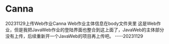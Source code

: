 # Canna
20231129上传Web作业Canna
Web作业主体信息在body文件夹里
这是Web作业，但是我把JavaWeb作业的登陆界面也整合到这上面了，JavaWeb的主体部分没有上传，后续重新开一个JavaWeb的项目再上传吧。
----20231129
